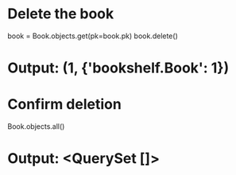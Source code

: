 # Delete the book
book = Book.objects.get(pk=book.pk)
book.delete()
# Output: (1, {'bookshelf.Book': 1})

# Confirm deletion
Book.objects.all()
# Output: <QuerySet []>